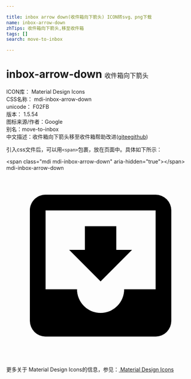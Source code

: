 ```yaml
---

title: inbox arrow down(收件箱向下箭头) ICON转svg、png下载
name: inbox-arrow-down
zhTips: 收件箱向下箭头,移至收件箱
tags: []
search: move-to-inbox

---
```


# inbox-arrow-down  <small style="font-size: 60%;font-weight: 100">收件箱向下箭头</small>


<div class="detail-page">
<p>
<span>
ICON库：
<span class="badge-secondary badge">Material Design Icons</span> 
</span>
<br/>
<span>
CSS名称：
<span class="badge-secondary badge">mdi-inbox-arrow-down</span> 
</span>
<br/>
<span>
unicode：
<span class="badge-secondary badge">F02FB</span> 
<copy-btn content='F02FB' btn-title=""></copy-btn>
<copy-btn :content='String.fromCodePoint(parseInt("F02FB", 16))' btn-title="复制U"></copy-btn>
</span>
<br/>
<span>
版本：
<span class="badge-secondary badge">1.5.54</span> 
</span>
<br/>
<span>图标来源/作者：<span class="badge-light badge">Google</span></span> 
<br/>
<span>别名：<span class="badge-light badge">move-to-inbox</span></span><br/><span class="zh-detail">中文描述：<span class="badge-primary badge">收件箱向下箭头</span><span class="badge-primary badge">移至收件箱</span><span class="help-link"><span>帮助改进</span>(<a href="https://gitee.com/liuwave/icon-helper/edit/master/json/material/inbox-arrow-down.json" target="_blank" rel="noopener noreferrer">gitee</a><a href="https://github.com/liuwave/icon-helper/edit/master/json/material/inbox-arrow-down.json" target="_blank" rel="noopener noreferrer">github</a></span>)</span><br/>
</p>
</div>
<div class="alert alert-dark">
  <i class="mdi mdi-inbox-arrow-down mdi-48px"></i>
  <i class="mdi mdi-inbox-arrow-down mdi-36px"></i>
  <i class="mdi mdi-inbox-arrow-down mdi-24px"></i>
  <i class="mdi mdi-inbox-arrow-down mdi-18px"></i>
</div>
<div>
  <p>引入css文件后，可以用<code>&lt;span&gt;</code>包裹，放在页面中。具体如下所示：    
  </p>
  <div class="alert alert-primary" style="font-size: 14px">
    &lt;span class="mdi mdi-inbox-arrow-down" aria-hidden="true"&gt;&lt;/span&gt;
    <copy-btn content='<span class="mdi mdi-inbox-arrow-down" aria-hidden="true"></span>'></copy-btn>
  </div>
  <div class="alert alert-secondary">
    <i class="mdi mdi-inbox-arrow-down"
    style="font-size: 24px"
    aria-hidden="true"></i> mdi-inbox-arrow-down
    <copy-btn content="mdi-inbox-arrow-down" btn-title="复制图标名称"></copy-btn>
  </div>
</div>
<div id="svg" class="svg-wrap">
<svg xmlns="http://www.w3.org/2000/svg" viewBox="0 0 24 24"><path d="M16,10H14V7H10V10H8L12,14M19,15H15A3,3 0 0,1 12,18A3,3 0 0,1 9,15H5V5H19M19,3H5C3.89,3 3,3.9 3,5V19A2,2 0 0,0 5,21H19A2,2 0 0,0 21,19V5A2,2 0 0,0 19,3Z" /></svg>
</div>
<detail full-name='mdi-inbox-arrow-down'></detail>
    
<div><p>更多关于 Material Design Icons的信息，参见：<a target="_blank" href="https://iconhelper.cn/material.html"> Material Design Icons</a>
</p></div>
